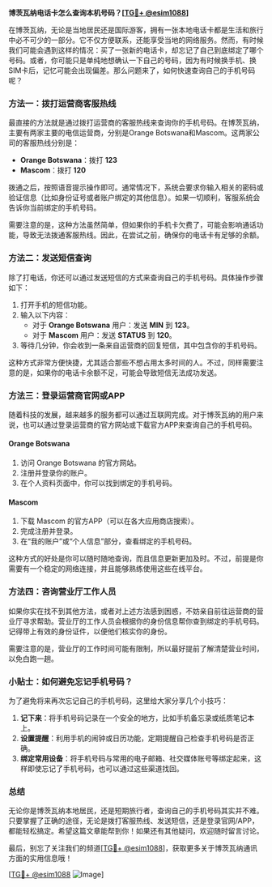 **博茨瓦纳电话卡怎么查询本机号码？[[TG💪+ @esim1088](https://t.me/s/esim1088)]**

在博茨瓦纳，无论是当地居民还是国际游客，拥有一张本地电话卡都是生活和旅行中必不可少的一部分。它不仅方便联系，还能享受当地的网络服务。然而，有时候我们可能会遇到这样的情况：买了一张新的电话卡，却忘记了自己到底绑定了哪个号码。或者，你可能只是单纯地想确认一下自己的号码，因为有时候换手机、换SIM卡后，记忆可能会出现偏差。那么问题来了，如何快速查询自己的手机号码呢？

### 方法一：拨打运营商客服热线

最直接的方法就是通过拨打运营商的客服热线来查询你的手机号码。在博茨瓦纳，主要有两家主要的电信运营商，分别是Orange Botswana和Mascom。这两家公司的客服热线分别是：

- **Orange Botswana**：拨打 **123**
- **Mascom**：拨打 **120**

拨通之后，按照语音提示操作即可。通常情况下，系统会要求你输入相关的密码或验证信息（比如身份证号或者账户绑定的其他信息）。如果一切顺利，客服系统会告诉你当前绑定的手机号码。

需要注意的是，这种方法虽然简单，但如果你的手机卡欠费了，可能会影响通话功能，导致无法拨通客服热线。因此，在尝试之前，确保你的电话卡有足够的余额。

### 方法二：发送短信查询

除了打电话，你还可以通过发送短信的方式来查询自己的手机号码。具体操作步骤如下：

1. 打开手机的短信功能。
2. 输入以下内容：
   - 对于 **Orange Botswana** 用户：发送 **MIN** 到 **123**。
   - 对于 **Mascom** 用户：发送 **STATUS** 到 **120**。
3. 等待几分钟，你会收到一条来自运营商的回复短信，其中包含你的手机号码。

这种方式非常方便快捷，尤其适合那些不想占用太多时间的人。不过，同样需要注意的是，如果你的电话卡余额不足，可能会导致短信无法成功发送。

### 方法三：登录运营商官网或APP

随着科技的发展，越来越多的服务都可以通过互联网完成。对于博茨瓦纳的用户来说，也可以通过登录运营商的官方网站或下载官方APP来查询自己的手机号码。

#### Orange Botswana
1. 访问 Orange Botswana 的官方网站。
2. 注册并登录你的账户。
3. 在个人资料页面中，你可以找到绑定的手机号码。

#### Mascom
1. 下载 Mascom 的官方APP（可以在各大应用商店搜索）。
2. 完成注册并登录。
3. 在“我的账户”或“个人信息”部分，查看绑定的手机号码。

这种方式的好处是你可以随时随地查询，而且信息更新更加及时。不过，前提是你需要有一个稳定的网络连接，并且能够熟练使用这些在线平台。

### 方法四：咨询营业厅工作人员

如果你实在找不到其他方法，或者对上述方法感到困惑，不妨亲自前往运营商的营业厅寻求帮助。营业厅的工作人员会根据你的身份信息帮你查到绑定的手机号码。记得带上有效的身份证件，以便他们核实你的身份。

需要注意的是，营业厅的工作时间可能有限制，所以最好提前了解清楚营业时间，以免白跑一趟。

### 小贴士：如何避免忘记手机号码？

为了避免将来再次忘记自己的手机号码，这里给大家分享几个小技巧：

1. **记下来**：将手机号码记录在一个安全的地方，比如手机备忘录或纸质笔记本上。
2. **设置提醒**：利用手机的闹钟或日历功能，定期提醒自己检查手机号码是否正确。
3. **绑定常用设备**：将手机号码与常用的电子邮箱、社交媒体账号等绑定起来，这样即使忘记了手机号码，也可以通过这些渠道找回。

### 总结

无论你是博茨瓦纳本地居民，还是短期旅行者，查询自己的手机号码其实并不难。只要掌握了正确的途径，无论是拨打客服热线、发送短信，还是登录官网/APP，都能轻松搞定。希望这篇文章能帮到你！如果还有其他疑问，欢迎随时留言讨论。

最后，别忘了关注我们的频道[[TG💪+ @esim1088](https://t.me/s/esim1088)]，获取更多关于博茨瓦纳通讯方面的实用信息哦！

[[TG💪+ @esim1088](https://t.me/s/esim1088) ![Image](https://i.postimg.cc/4NQfJmqS/Snipaste-2025-05-13-00-14-12.png)]